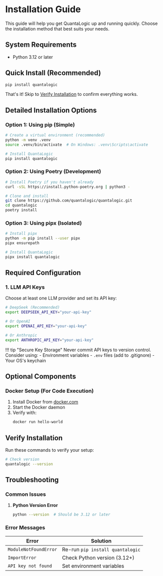 # Installation Guide

This guide will help you get QuantaLogic up and running quickly. Choose the installation method that best suits your needs.

## System Requirements

- Python 3.12 or later

## Quick Install (Recommended)

```bash
pip install quantalogic
```

That's it! Skip to [Verify Installation](#verify-installation) to confirm everything works.

## Detailed Installation Options

### Option 1: Using pip (Simple)

```bash
# Create a virtual environment (recommended)
python -m venv .venv
source .venv/bin/activate  # On Windows: .venv\Scripts\activate

# Install QuantaLogic
pip install quantalogic
```

### Option 2: Using Poetry (Development)

```bash
# Install Poetry if you haven't already
curl -sSL https://install.python-poetry.org | python3 -

# Clone and install
git clone https://github.com/quantalogic/quantalogic.git
cd quantalogic
poetry install
```

### Option 3: Using pipx (Isolated)

```bash
# Install pipx
python -m pip install --user pipx
pipx ensurepath

# Install QuantaLogic
pipx install quantalogic
```

## Required Configuration

### 1. LLM API Keys

Choose at least one LLM provider and set its API key:

```bash
# DeepSeek (Recommended)
export DEEPSEEK_API_KEY="your-api-key"

# Or OpenAI
export OPENAI_API_KEY="your-api-key"

# Or Anthropic
export ANTHROPIC_API_KEY="your-api-key"
```

!!! tip "Secure Key Storage"
    Never commit API keys to version control. Consider using:
    - Environment variables
    - `.env` files (add to .gitignore)
    - Your OS's keychain

## Optional Components

### Docker Setup (For Code Execution)

1. Install Docker from [docker.com](https://www.docker.com/get-started)
2. Start the Docker daemon
3. Verify with:
   ```bash
   docker run hello-world
   ```

## Verify Installation

Run these commands to verify your setup:

```bash
# Check version
quantalogic --version

```

## Troubleshooting

### Common Issues

1. **Python Version Error**
   ```bash
   python --version  # Should be 3.12 or later
   ```



### Error Messages

| Error | Solution |
|-------|----------|
| `ModuleNotFoundError` | Re-run `pip install quantalogic` |
| `ImportError` | Check Python version (3.12+) |
| `API key not found` | Set environment variables |

